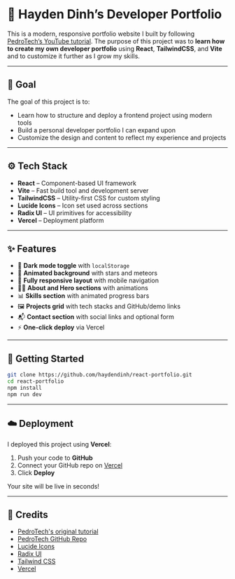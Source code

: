 # 💼 Hayden Dinh’s Developer Portfolio

This is a modern, responsive portfolio website I built by following [PedroTech’s YouTube tutorial](https://www.youtube.com/watch?v=ifOJ0R5UQOc). The purpose of this project was to **learn how to create my own developer portfolio** using **React**, **TailwindCSS**, and **Vite** and to customize it further as I grow my skills.

---

## 🎯 Goal

The goal of this project is to:

- Learn how to structure and deploy a frontend project using modern tools  
- Build a personal developer portfolio I can expand upon  
- Customize the design and content to reflect my experience and projects  

---

## ⚙️ Tech Stack

- **React** – Component-based UI framework  
- **Vite** – Fast build tool and development server  
- **TailwindCSS** – Utility-first CSS for custom styling  
- **Lucide Icons** – Icon set used across sections  
- **Radix UI** – UI primitives for accessibility  
- **Vercel** – Deployment platform  

---

## ✨ Features

- 🌙 **Dark mode toggle** with `localStorage`  
- 💫 **Animated background** with stars and meteors  
- 📱 **Fully responsive layout** with mobile navigation  
- 🧑‍💻 **About and Hero sections** with animations  
- 📊 **Skills section** with animated progress bars  
- 🖼️ **Projects grid** with tech stacks and GitHub/demo links  
- 📬 **Contact section** with social links and optional form  
- ⚡ **One-click deploy** via Vercel  

---

## 🚀 Getting Started

```bash
git clone https://github.com/haydendinh/react-portfolio.git
cd react-portfolio
npm install
npm run dev
```
---

## ☁️ Deployment

I deployed this project using **Vercel**:

1. Push your code to **GitHub**
2. Connect your GitHub repo on [Vercel](https://vercel.com)
3. Click **Deploy**

Your site will be live in seconds!

---

## 🙏 Credits

- [PedroTech's original tutorial](https://www.youtube.com/watch?v=ifOJ0R5UQOc)
- [PedroTech GitHub Repo](https://github.com/machadop1407/beautiful-react-tailwind-portfolio)
- [Lucide Icons](https://lucide.dev)
- [Radix UI](https://www.radix-ui.com)
- [Tailwind CSS](https://tailwindcss.com)
- [Vercel](https://vercel.com)
